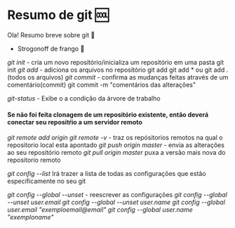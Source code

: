 # Resumo de git :cool:

Ola! Resumo breve sobre git :wave:

- Strogonoff de frango :chicken:

*git init* - cria um novo repositório/inicializa um repositório em uma pasta
     git init
*git add* - adiciona os arquivos no repositório 
     git add <arquivo>
     git add * ou git add . (todos os arquivos)
*git commit* - confirma as mudanças feitas através de um comentário(commit)
     git commit -m "comentários das alterações"

*git-status* - Exibe o a condição da árvore de trabalho

####  Se não foi feita clonagem de um repositório existente, então deverá conectar seu repositŕio a um servidor remoto

*git remote add origin <servidor>*
*git remote -v* - traz os repósitorios remotos na qual o repositorio local esta apontado
*git push origin master* - envia as alterações ao seu repositório remoto
*git pull origin master* puxa a versão mais nova do repositorio remoto

*git config --list* Irá trazer a lista de todas as configurações que estão especificamente no seu git

*git config --global --unset* - reescrever as configurações
      *git config --global --unset user.email*
      *git config --global --unset user.name*
      *git config --global user.email "exemploemail@email"*
      *git config --global user.name "exemploname"*



